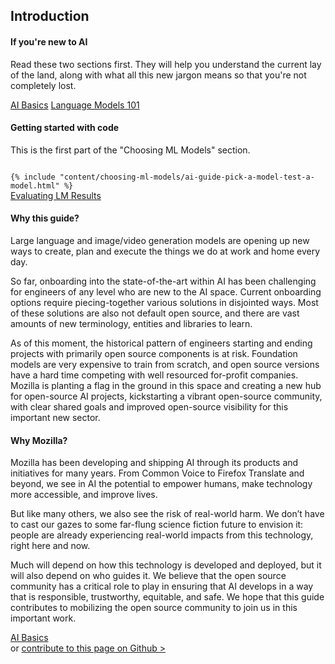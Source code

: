 ## Introduction

#### If you're new to AI
Read these two sections first. They will help you understand the current lay of the land, along with what all this new jargon means so that you're not completely lost.
<div class="imagelinks">
    <a href="/content/ai-basics/" class="imagelink">AI Basics</a>
    <a href="/content/llms-101/" class="imagelink">Language Models 101</a>
</div>

#### Getting started with code
This is the first part of the "Choosing ML Models" section.

<code>
{% include "content/choosing-ml-models/ai-guide-pick-a-model-test-a-model.html" %}
</code>
<div>
    <a class="button-next-page" href="/content/choosing-ml-models/index.html#evaluating-ml-model-results">Evaluating LM Results</a>
</div>


#### Why this guide? 
Large language and image/video generation models are opening up new ways to create, plan and execute the things we do at work and home every day. 

So far, onboarding into the state-of-the-art within AI has been challenging for engineers of any level who are new to the AI space. Current onboarding options require piecing-together various solutions in disjointed ways. Most of these solutions are also not default open source, and there are vast amounts of new terminology, entities and libraries to learn.

As of this moment, the historical pattern of engineers starting and ending projects with primarily open source components is at risk. Foundation models are very expensive to train from scratch, and open source versions have a hard time competing with well resourced for-profit companies. Mozilla is planting a flag in the ground in this space and creating a new hub for open-source AI projects, kickstarting a vibrant open-source community, with clear shared goals and improved open-source visibility for this important new sector.

#### Why Mozilla?
Mozilla has been developing and shipping AI through its products and initiatives for many years. From Common Voice to Firefox Translate and beyond, we see in AI the potential to empower humans, make technology more accessible, and improve lives.

But like many others, we also see the risk of real-world harm. We don’t have to cast our gazes to some far-flung science fiction future to envision it: people are already experiencing real-world impacts from this technology, right here and now.

Much will depend on how this technology is developed and deployed, but it will also depend on who guides it. We believe that the open source community has a critical role to play in ensuring that AI develops in a way that is responsible, trustworthy, equitable, and safe. We hope that this guide contributes to mobilizing the open source community to join us in this important work.

<div>
    <a class="button-next-page" href="/content/ai-basics">AI Basics</a>
</div>

<div class="mt-3">
    or 
    <a class="edit-this-page" href="https://github.com/mozilla/ai-guide/edit/main/templates/content/introduction/index.md">contribute to this page on Github ></a>
</div>
